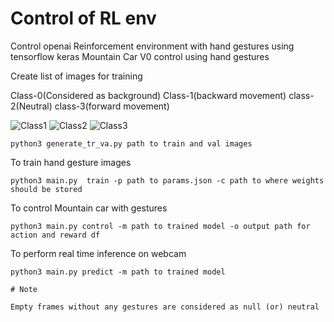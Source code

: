 # Control of RL env

Control openai Reinforcement environment with hand gestures using tensorflow keras 
Mountain Car V0 control using hand gestures

Create list of images for training

Class-0(Considered as background)
Class-1(backward movement)
class-2(Neutral)
class-3(forward movement)

![Class1](https://user-images.githubusercontent.com/50954616/146073007-92031bb6-0a50-4428-9de2-6bb392fb7f93.png) ![Class2](https://user-images.githubusercontent.com/50954616/146073389-68288a85-55a9-4c6b-941e-455f3eb10c9b.png) ![Class3](https://user-images.githubusercontent.com/50954616/146073551-630a7602-3a9d-4cae-86c0-e6517b804ae0.png)


```
python3 generate_tr_va.py path to train and val images
````

To train hand gesture images
```
python3 main.py  train -p path to params.json -c path to where weights should be stored
```

To control Mountain car with gestures
```
python3 main.py control -m path to trained model -o output path for action and reward df
```

To perform real time inference on webcam

```
python3 main.py predict -m path to trained model

# Note

Empty frames without any gestures are considered as null (or) neutral